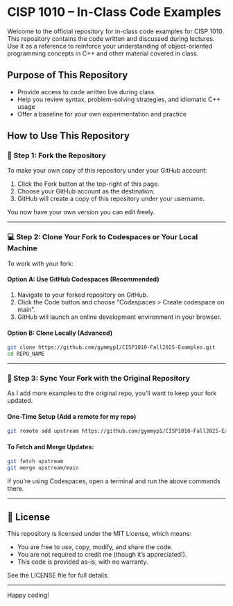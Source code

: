 # CISP 1010 – In-Class Code Examples

Welcome to the official repository for in-class code examples for CISP 1010.
This repository contains the code written and discussed during lectures.
Use
it as a reference to reinforce your understanding of object-oriented
programming concepts in C++ and other material covered in class.

## Purpose of This Repository

- Provide access to code written live during class
- Help you review syntax, problem-solving strategies, and idiomatic C++
usage
- Offer a baseline for your own experimentation and practice

## How to Use This Repository

### 🔱 Step 1: Fork the Repository

To make your own copy of this repository under your GitHub account:

1. Click the Fork button at the top-right of this page.
2. Choose your GitHub account as the destination.
3. GitHub will create a copy of this repository under your username.

You now have your own version you can edit freely.

---

### 💻 Step 2: Clone Your Fork to Codespaces or Your Local Machine

To work with your fork:

#### Option A: Use GitHub Codespaces (Recommended)
1. Navigate to your forked repository on GitHub.
2. Click the Code button and choose "Codespaces > Create codespace on
main".
3. GitHub will launch an online development environment in your browser.

#### Option B: Clone Locally (Advanced)
```bash
git clone https://github.com/gymmyp1/CISP1010-Fall2025-Examples.git
cd REPO_NAME
```

---

### 🔄 Step 3: Sync Your Fork with the Original Repository

As I add more examples to the original repo, you’ll want to keep your fork
updated.

#### One-Time Setup (Add a remote for my repo)
```bash
git remote add upstream https://github.com/gymmyp1/CISP1010-Fall2025-Examples.git
```

#### To Fetch and Merge Updates:
```bash
git fetch upstream
git merge upstream/main
```

If you’re using Codespaces, open a terminal and run the above commands
there.

---

## 📜 License

This repository is licensed under the MIT License, which means:

- You are free to use, copy, modify, and share the code.
- You are not required to credit me (though it’s appreciated!).
- This code is provided as-is, with no warranty.

See the LICENSE file for full details.

---

Happy coding!
